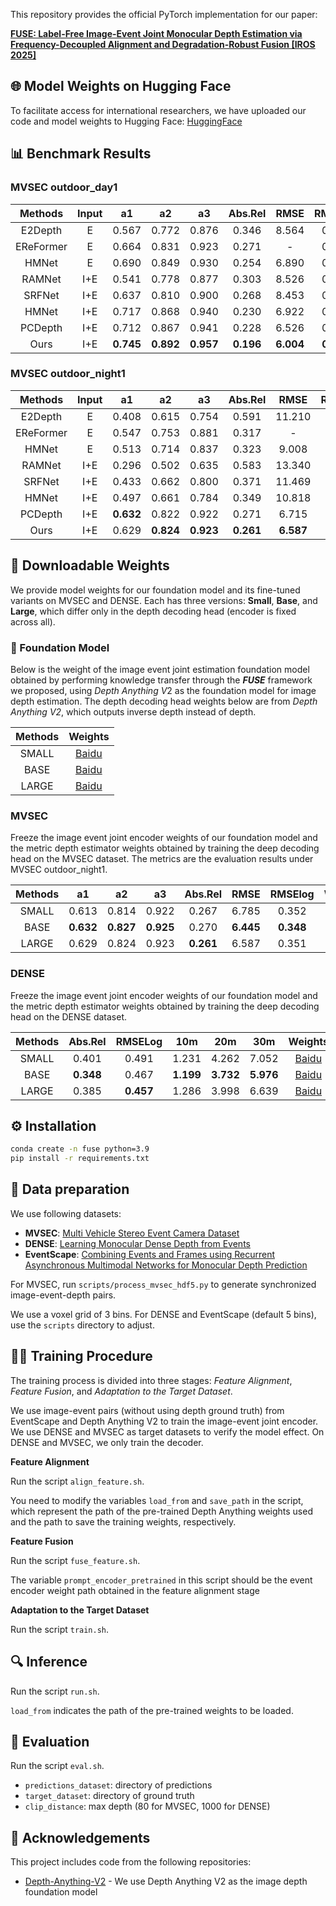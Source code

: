 
This repository provides the official PyTorch implementation for our paper:

[**FUSE: Label-Free Image-Event Joint Monocular Depth Estimation via Frequency-Decoupled Alignment and Degradation-Robust Fusion [IROS 2025]**](https://arxiv.org/abs/2503.19739)


## 🌐 Model Weights on Hugging Face

To facilitate access for international researchers, we have uploaded our code and model weights to Hugging Face: [HuggingFace](https://huggingface.co/pihaisun/FUSE)


## 📊 Benchmark Results

### MVSEC outdoor_day1

|  Methods  | Input |    a1     |    a2     |    a3     |  Abs.Rel  |   RMSE    |  RMSElog  |
| :-------: | :---: | :-------: | :-------: | :-------: | :-------: | :-------: | :-------: |
|  E2Depth  |   E   |   0.567   |   0.772   |   0.876   |   0.346   |   8.564   |   0.421   |
| EReFormer |   E   |   0.664   |   0.831   |   0.923   |   0.271   |     -     |   0.333   |
|   HMNet   |   E   |   0.690   |   0.849   |   0.930   |   0.254   |   6.890   |   0.319   |
|  RAMNet   |  I+E  |   0.541   |   0.778   |   0.877   |   0.303   |   8.526   |   0.424   |
|  SRFNet   |  I+E  |   0.637   |   0.810   |   0.900   |   0.268   |   8.453   |   0.375   |
|   HMNet   |  I+E  |   0.717   |   0.868   |   0.940   |   0.230   |   6.922   |   0.310   |
|  PCDepth  |  I+E  |   0.712   |   0.867   |   0.941   |   0.228   |   6.526   |   0.301   |
|   Ours    |  I+E  | **0.745** | **0.892** | **0.957** | **0.196** | **6.004** | **0.270** |

### MVSEC outdoor_night1

|  Methods  | Input |    a1     |    a2     |    a3     |  Abs.Rel  |   RMSE    |  RMSElog  |
| :-------: | :---: | :-------: | :-------: | :-------: | :-------: | :-------: | :-------: |
|  E2Depth  |   E   |   0.408   |   0.615   |   0.754   |   0.591   |  11.210   |   0.646   |
| EReFormer |   E   |   0.547   |   0.753   |   0.881   |   0.317   |     -     |   0.415   |
|   HMNet   |   E   |   0.513   |   0.714   |   0.837   |   0.323   |   9.008   |   0.482   |
|  RAMNet   |  I+E  |   0.296   |   0.502   |   0.635   |   0.583   |  13.340   |   0.830   |
|  SRFNet   |  I+E  |   0.433   |   0.662   |   0.800   |   0.371   |  11.469   |   0.521   |
|   HMNet   |  I+E  |   0.497   |   0.661   |   0.784   |   0.349   |  10.818   |   0.543   |
|  PCDepth  |  I+E  | **0.632** |   0.822   |   0.922   |   0.271   |   6.715   |   0.354   |
|   Ours    |  I+E  |   0.629   | **0.824** | **0.923** | **0.261** | **6.587** | **0.351** |

## 💾 Downloadable Weights

We provide model weights for our foundation model and its fine-tuned variants on MVSEC and DENSE. Each has three versions: **Small**, **Base**, and **Large**, which differ only in the depth decoding head (encoder is fixed across all).

### 🧱 Foundation Model

Below is the weight of the image event joint estimation foundation model obtained by performing knowledge transfer through the ***FUSE*** framework we proposed, using *Depth Anything V*2 as the foundation model for image depth estimation. The depth decoding head weights below are from *Depth Anything V2*, which outputs inverse depth instead of depth.

| Methods |                           Weights                            |
| :-----: | :----------------------------------------------------------: |
|  SMALL  | [Baidu](https://pan.baidu.com/s/1vcvozql6f4RmeBWYg7Y9jg?pwd=53wz) |
|  BASE   | [Baidu](https://pan.baidu.com/s/1UIJF08eBJhc4hpQC_cmptA?pwd=qqau) |
|  LARGE  | [Baidu](https://pan.baidu.com/s/1KE9e2SUPq8w_WK86j4hHqQ?pwd=bnw8) |

### **MVSEC**

Freeze the image event joint encoder weights of our foundation model and the metric depth estimator weights obtained by training the deep decoding head on the MVSEC dataset. The metrics are the evaluation results under MVSEC outdoor_night1. 

| Methods |    a1     |    a2     |    a3     |  Abs.Rel  |   RMSE    |  RMSElog  |                           Weights                            |
| :-----: | :-------: | :-------: | :-------: | :-------: | :-------: | :-------: | :----------------------------------------------------------: |
|  SMALL  |   0.613   |   0.814   |   0.922   |   0.267   |   6.785   |   0.352   | [Baidu](https://pan.baidu.com/s/17KmcgpTxyLzbLVaOQbAqEA?pwd=hy5x) |
|  BASE   | **0.632** | **0.827** | **0.925** |   0.270   | **6.445** | **0.348** | [Baidu](https://pan.baidu.com/s/1VIeN19KhZV7SSmzsiOzudA?pwd=bgi7) |
|  LARGE  |   0.629   |   0.824   |   0.923   | **0.261** |   6.587   |   0.351   | [Baidu](https://pan.baidu.com/s/1w61Ga9ukIgZ_dlNkjczpIA?pwd=w4ja) |

### **DENSE**

Freeze the image event joint encoder weights of our foundation model and the metric depth estimator weights obtained by training the deep decoding head on the DENSE dataset.

| Methods |  Abs.Rel  |  RMSELog  |    10m    |    20m    |    30m    |                           Weights                            |
| :-----: | :-------: | :-------: | :-------: | :-------: | :-------: | :----------------------------------------------------------: |
|  SMALL  |   0.401   |   0.491   |   1.231   |   4.262   |   7.052   | [Baidu](https://pan.baidu.com/s/12fLgqn07nUTBRBGz3uIGdg?pwd=a696) |
|  BASE   | **0.348** |   0.467   | **1.199** | **3.732** | **5.976** | [Baidu](https://pan.baidu.com/s/10hwzMFNl-zFswJahwDHL7A?pwd=t45u) |
|  LARGE  |   0.385   | **0.457** |   1.286   |   3.998   |   6.639   | [Baidu](https://pan.baidu.com/s/1ZwVIsh8GpLexlJXG-OgFRA?pwd=eq6m) |

## ⚙️ Installation

```bash
conda create -n fuse python=3.9
pip install -r requirements.txt
```

## 📂 Data preparation

We use following datasets:

* **MVSEC**: [Multi Vehicle Stereo Event Camera Dataset](https://daniilidis-group.github.io/mvsec/)
* **DENSE**: [Learning Monocular Dense Depth from Events](https://rpg.ifi.uzh.ch/E2DEPTH.html)
* **EventScape**: [Combining Events and Frames using Recurrent Asynchronous Multimodal Networks for Monocular Depth Prediction](https://rpg.ifi.uzh.ch/RAMNet.html)

For MVSEC, run `scripts/process_mvsec_hdf5.py` to generate synchronized image-event-depth pairs.

We use a voxel grid of 3 bins. For DENSE and EventScape (default 5 bins), use the `scripts` directory to adjust.

## 🏋️‍♀️ Training Procedure

The training process is divided into three stages: *Feature Alignment*, *Feature Fusion*, and *Adaptation to the Target Dataset*. 

We use image-event pairs (without using depth ground truth) from EventScape and Depth Anything V2 to train the image-event joint encoder. We use DENSE and MVSEC as target datasets to verify the model effect. On DENSE and MVSEC, we only train the decoder.

**Feature Alignment**

Run the script `align_feature.sh`. 

You need to modify the variables `load_from` and `save_path` in the script, which represent the path of the pre-trained Depth Anything weights used and the path to save the training weights, respectively.

**Feature Fusion**

Run the script `fuse_feature.sh`. 

The variable `prompt_encoder_pretrained` in this script should be the event encoder weight path obtained in the feature alignment stage

**Adaptation to the Target Dataset**

Run the script `train.sh`. 

## 🔍 Inference

Run the script `run.sh`. 

`load_from` indicates the path of the pre-trained weights to be loaded. 

## 📏 Evaluation

Run the script `eval.sh`. 

- `predictions_dataset`: directory of predictions
- `target_dataset`: directory of ground truth
- `clip_distance`: max depth (80 for MVSEC, 1000 for DENSE)

## 🙏 Acknowledgements
This project includes code from the following repositories:

- [Depth-Anything-V2](https://github.com/DepthAnything/Depth-Anything-V2) - We use Depth Anything V2 as the image depth foundation model